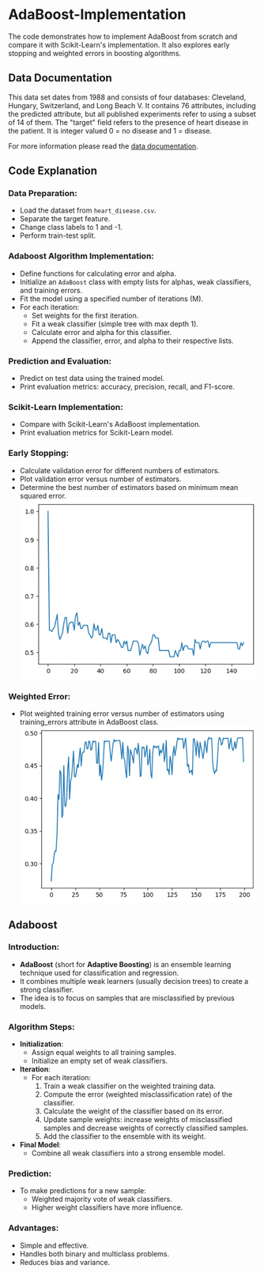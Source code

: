 # AdaBoost-Implementation
The code demonstrates how to implement AdaBoost from scratch and compare it with Scikit-Learn's implementation. It also explores early stopping and weighted errors in boosting algorithms.

## Data Documentation
This data set dates from 1988 and consists of four databases: Cleveland, Hungary, Switzerland, and Long Beach V. It contains 76 attributes, including the predicted attribute, but all published experiments refer to using a subset of 14 of them. The "target" field refers to the presence of heart disease in the patient. It is integer valued 0 = no disease and 1 = disease.

For more information please read the [data documentation](https://www.kaggle.com/datasets/johnsmith88/heart-disease-dataset).

## Code Explanation

### **Data Preparation**:
- Load the dataset from `heart_disease.csv`.
- Separate the target feature.
- Change class labels to 1 and -1.
- Perform train-test split.

### **Adaboost Algorithm Implementation**:
- Define functions for calculating error and alpha.
- Initialize an `AdaBoost` class with empty lists for alphas, weak classifiers, and training errors.
- Fit the model using a specified number of iterations (M).
- For each iteration:
    - Set weights for the first iteration.
    - Fit a weak classifier (simple tree with max depth 1).
    - Calculate error and alpha for this classifier.
    - Append the classifier, error, and alpha to their respective lists.

### **Prediction and Evaluation**:
- Predict on test data using the trained model.
- Print evaluation metrics: accuracy, precision, recall, and F1-score.

### **Scikit-Learn Implementation**:
- Compare with Scikit-Learn's AdaBoost implementation.
- Print evaluation metrics for Scikit-Learn model.

### **Early Stopping**:
- Calculate validation error for different numbers of estimators.
- Plot validation error versus number of estimators.
- Determine the best number of estimators based on minimum mean squared error.
![early stopping](/es.png)

### **Weighted Error**:
- Plot weighted training error versus number of estimators using training_errors attribute in AdaBoost class.
![wighted errors](/we.png)

## Adaboost

### **Introduction**:
   - **AdaBoost** (short for **Adaptive Boosting**) is an ensemble learning technique used for classification and regression.
   - It combines multiple weak learners (usually decision trees) to create a strong classifier.
   - The idea is to focus on samples that are misclassified by previous models.

### **Algorithm Steps**:
   - **Initialization**:
     - Assign equal weights to all training samples.
     - Initialize an empty set of weak classifiers.
   - **Iteration**:
     - For each iteration:
       1. Train a weak classifier on the weighted training data.
       2. Compute the error (weighted misclassification rate) of the classifier.
       3. Calculate the weight of the classifier based on its error.
       4. Update sample weights: increase weights of misclassified samples and decrease weights of correctly classified samples.
       5. Add the classifier to the ensemble with its weight.
   - **Final Model**:
     - Combine all weak classifiers into a strong ensemble model.

### **Prediction**:
   - To make predictions for a new sample:
     - Weighted majority vote of weak classifiers.
     - Higher weight classifiers have more influence.

### **Advantages**:
   - Simple and effective.
   - Handles both binary and multiclass problems.
   - Reduces bias and variance.



